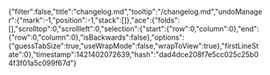 {"filter":false,"title":"changelog.md","tooltip":"/changelog.md","undoManager":{"mark":-1,"position":-1,"stack":[]},"ace":{"folds":[],"scrolltop":0,"scrollleft":0,"selection":{"start":{"row":0,"column":0},"end":{"row":0,"column":0},"isBackwards":false},"options":{"guessTabSize":true,"useWrapMode":false,"wrapToView":true},"firstLineState":0},"timestamp":1421402072639,"hash":"dad4dce208f7e5cc025c25b04f3f01a5c099f67d"}